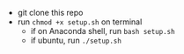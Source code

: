 - git clone this repo
- run `chmod +x setup.sh` on terminal 
  - if on Anaconda shell, run `bash setup.sh`
  - if ubuntu, run `./setup.sh`  
